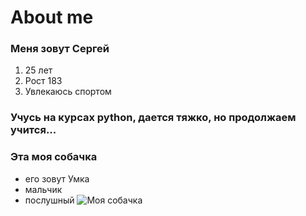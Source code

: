# About me
### Меня зовут Сергей
1. 25 лет
2. Рост 183 
3. Увлекаюсь спортом
### Учусь на курсах python, дается тяжко, но продолжаем учится...

### Эта моя собачка
- его зовут Умка
- мальчик
- послушный
![Моя собачка](https://i.imgur.com/a0h6jdL.jpeg)
